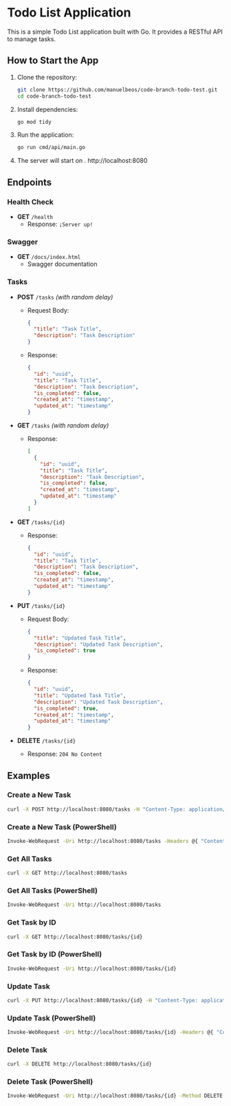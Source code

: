 # Todo List Application

This is a simple Todo List application built with Go. It provides a RESTful API to manage tasks.

## How to Start the App

1. Clone the repository:
    ```sh
    git clone https://github.com/manuelbeos/code-branch-todo-test.git
    cd code-branch-todo-test
    ```

2. Install dependencies:
    ```sh
    go mod tidy
    ```

3. Run the application:
    ```sh
    go run cmd/api/main.go
    ```

4. The server will start on . http://localhost:8080

## Endpoints

### Health Check
- **GET** `/health` 
  - Response: `¡Server up!`

### Swagger
- **GET** `/docs/index.html` 
  - Swagger documentation

### Tasks 
- **POST** `/tasks` *(with random delay)*
  - Request Body:
    ```json
    {
      "title": "Task Title",
      "description": "Task Description"
    }
    ```
  - Response:
    ```json
    {
      "id": "uuid",
      "title": "Task Title",
      "description": "Task Description",
      "is_completed": false,
      "created_at": "timestamp",
      "updated_at": "timestamp"
    }
    ```

- **GET** `/tasks` *(with random delay)*
  - Response:
    ```json
    [
      {
        "id": "uuid",
        "title": "Task Title",
        "description": "Task Description",
        "is_completed": false,
        "created_at": "timestamp",
        "updated_at": "timestamp"
      }
    ]
    ```

- **GET** `/tasks/{id}`
  - Response:
    ```json
    {
      "id": "uuid",
      "title": "Task Title",
      "description": "Task Description",
      "is_completed": false,
      "created_at": "timestamp",
      "updated_at": "timestamp"
    }
    ```

- **PUT** `/tasks/{id}`
  - Request Body:
    ```json
    {
      "title": "Updated Task Title",
      "description": "Updated Task Description",
      "is_completed": true
    }
    ```
  - Response:
    ```json
    {
      "id": "uuid",
      "title": "Updated Task Title",
      "description": "Updated Task Description",
      "is_completed": true,
      "created_at": "timestamp",
      "updated_at": "timestamp"
    }
    ```

- **DELETE** `/tasks/{id}`
  - Response: `204 No Content`


## Examples

### Create a New Task
```sh
curl -X POST http://localhost:8080/tasks -H "Content-Type: application/json" -d '{"title": "New Task", "description": "Task Description"}'
```

### Create a New Task (PowerShell)
```sh
Invoke-WebRequest -Uri http://localhost:8080/tasks -Headers @{ "Content-Type" = "application/json" } -Method POST -Body '{"title": "New Task", "description": "Task Description"}'
```

### Get All Tasks
```sh
curl -X GET http://localhost:8080/tasks
```

### Get All Tasks (PowerShell)
```sh
Invoke-WebRequest -Uri http://localhost:8080/tasks
```

### Get Task by ID
```sh
curl -X GET http://localhost:8080/tasks/{id}
```

### Get Task by ID (PowerShell)
```sh
Invoke-WebRequest -Uri http://localhost:8080/tasks/{id}
```

### Update Task
```sh
curl -X PUT http://localhost:8080/tasks/{id} -H "Content-Type: application/json" -d '{"title": "Updated Task Title", "description": "Updated Task Description", "is_completed": true}'
```

### Update Task (PowerShell)
```sh
Invoke-WebRequest -Uri http://localhost:8080/tasks/{id} -Headers @{ "Content-Type" = "application/json" } -Method PUT -Body '{"title": "Updated Task Title", "description": "Updated Task Description", "is_completed": true}'
```

### Delete Task
```sh
curl -X DELETE http://localhost:8080/tasks/{id}
```

### Delete Task (PowerShell)
```sh
Invoke-WebRequest -Uri http://localhost:8080/tasks/{id} -Method DELETE
```